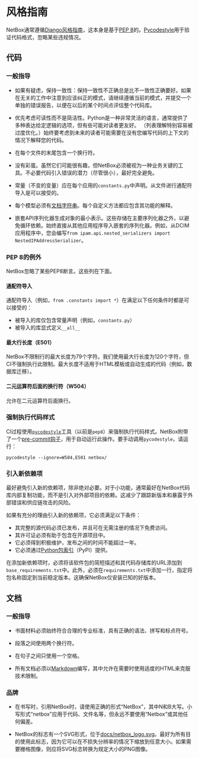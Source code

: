 # 风格指南

NetBox通常遵循[Django风格指南](https://docs.djangoproject.com/en/stable/internals/contributing/writing-code/coding-style/)，这本身是基于[PEP 8](https://www.python.org/dev/peps/pep-0008/)的。[Pycodestyle](https://github.com/pycqa/pycodestyle)用于验证代码格式，忽略某些违规情况。

## 代码

### 一般指导

* 如果有疑虑，保持一致性：保持一致性不正确总是比不一致性正确要好。如果在无关的工作中注意到应该纠正的模式，请继续遵循当前的模式，并提交一个单独的错误报告，以便在以后的某个时间点评估整个代码库。

* 优先考虑可读性而不是简洁性。Python是一种非常灵活的语言，通常提供了多种表达给定逻辑的选项，但有些可能对读者更友好。 （列表理解特别容易被过度优化。）始终要考虑到未来的读者可能需要在没有您编写代码的上下文的情况下解释您的代码。

* 在每个文件的末尾包含一个换行符。

* 没有彩蛋。虽然它们可能很有趣，但NetBox必须被视为一种业务关键的工具。不必要代码引入错误的潜力（尽管很小），最好完全避免。

* 常量（不变的变量）应在每个应用的`constants.py`中声明。从文件进行通配符导入是可以接受的。

* 每个模型必须有[文档字符串](https://peps.python.org/pep-0257/)。每个自定义方法都应包含其功能的解释。

* 嵌套API序列化器生成对象的最小表示。这些存储在主要序列化器之外，以避免循环依赖。始终直接从其他应用程序导入嵌套的序列化器。例如，从DCIM应用程序中，您会编写`from ipam.api.nested_serializers import NestedIPAddressSerializer`。

### PEP 8的例外

NetBox忽略了某些PEP8断言。这些列在下面。

#### 通配符导入

通配符导入（例如，`from .constants import *`）在满足以下任何条件时都是可以接受的：

* 被导入的库仅包含常量声明（例如，`constants.py`）
* 被导入的库显式定义`__all__`

#### 最大行长度（E501）

NetBox不限制行的最大长度为79个字符。我们使用最大行长度为120个字符，但CI不强制执行此限制。最大长度不适用于HTML模板或自动生成的代码（例如，数据库迁移）。

#### 二元运算符后面的换行符（W504）

允许在二元运算符后面换行。

### 强制执行代码样式

CI过程使用[`pycodestyle`](https://pypi.org/project/pycodestyle/)工具（以前是`pep8`）来强制执行代码样式。NetBox附带了一个[pre-commit钩子](./getting-started.md#2-enable-pre-commit-hooks)，用于自动运行此操作。要手动调用`pycodestyle`，请运行：

```
pycodestyle --ignore=W504,E501 netbox/
```

### 引入新依赖项

最好避免引入新的依赖项，除非绝对必要。对于小功能，通常最好在NetBox代码库内部复制功能，而不是引入对外部项目的依赖。这减少了跟踪新版本和暴露于外部错误和供应链攻击的风险。

如果有充分的理由引入新的依赖项，它必须满足以下条件：

* 其完整的源代码必须已发布，并且可在无需注册的情况下免费访问。
* 其许可证必须有助于包含在开源项目中。
* 它必须得到积极维护，发布之间的时间不能超过一年。
* 它必须通过[Python包索引](https://pypi.org/)（PyPI）提供。

在添加新依赖项时，必须将该软件包的简短描述和其代码存储库的URL添加到`base_requirements.txt`中。此外，必须在`requirements.txt`中添加一行，指定将包名称固定到当前稳定版本。这确保NetBox仅安装已知的好版本。

## 文档

### 一般指导

* 书面材料必须始终符合合理的专业标准，具有正确的语法、拼写和标点符号。

* 段落之间使用两个换行符。

* 在句子之间只使用一个空格。

* 所有文档必须以[Markdown](../reference/markdown.md)编写，其中允许在需要时使用适度的HTML来克服技术限制。

### 品牌

* 在书写时，引用NetBox时，请使用正确的形式“NetBox”，其中N和B大写。小写形式“netbox”应用于代码、文件名等，但永远不要使用“Netbox”或其他任何偏差。

* NetBox的标志有一个SVG形式，位于[docs/netbox_logo.svg](../netbox_logo.svg)。最好为所有目的使用此标志，因为它可以在不损失分辨率的情况下缩放到任意大小。如果需要栅格图像，则应将SVG标志转换为规定大小的PNG图像。
